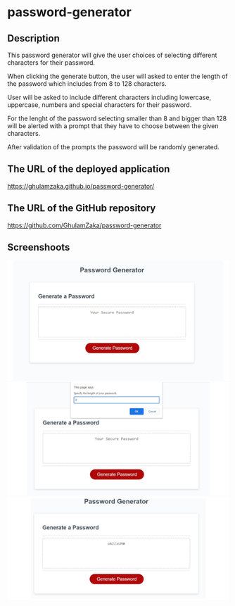 # password-generator

## Description
This password generator will give the user choices of selecting different characters for their password.

When clicking the generate button, the user will asked to enter the length of the password which includes from 8 to 128 characters.

User will be asked to include different characters including lowercase, uppercase, numbers and special characters for their password.

For the lenght of the password selecting smaller than 8 and bigger than 128 will be alerted with a prompt that they have to choose between the given characters. 

After validation of the prompts the password will be randomly generated.

## The URL of the deployed application

https://ghulamzaka.github.io/password-generator/


## The URL of the GitHub repository

https://github.com/GhulamZaka/password-generator


## Screenshoots
<img src="./assets/images/a.jpg" />
<img src="./assets/images/b.jpg" />
<img src="./assets/images/c.jpg" />
